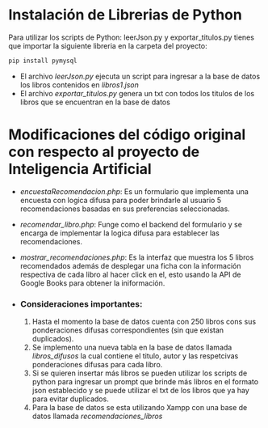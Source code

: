 # Instalación de Librerias de Python 

Para utilizar los scripts de Python: leerJson.py y exportar_titulos.py tienes que importar la siguiente libreria en la carpeta del proyecto: 

```bash
pip install pymysql
```

- El archivo *leerJson.py* ejecuta un script para ingresar a la base de datos los libros contenidos en *libros1.json*
- El archivo *exportar_titulos.py* genera un txt con todos los titulos de los libros que se encuentran en la base de datos

# Modificaciones del código original con respecto al proyecto de Inteligencia Artificial
 - _encuestaRecomendacion.php_: Es un formulario que implementa una encuesta con logica difusa para poder brindarle al usuario 5 recomendaciones basadas en sus preferencias seleccionadas.

 - _recomendar_libro.php_: Funge como el backend del formulario y se encarga de implementar la logica difusa para establecer las recomendaciones.

- _mostrar_recomendaciones.php_: Es la interfaz que muestra los 5 libros recomendados además de desplegar una ficha con la información respectiva de cada libro al hacer click en el, esto usando la API de Google Books para obtener la iniformación.

- ### Consideraciones importantes: 
  1. Hasta el momento la base de datos cuenta con 250 libros cons sus ponderaciones difusas correspondientes (sin que existan duplicados).
  2. Se implemento una nueva tabla en la base de datos llamada *libros_difusos* la cual contiene el titulo, autor y las respetcivas ponderaciones difusas para cada libro.
  3. Si se quieren insertar más libros se pueden utilizar los scripts de python para ingresar un prompt que brinde más libros en el formato json establecido y se puede utilizar el txt de los libros que ya hay para evitar duplicados.
  4. Para la base de datos se esta utilizando Xampp con una base de datos llamada *recomendaciones_libros*


